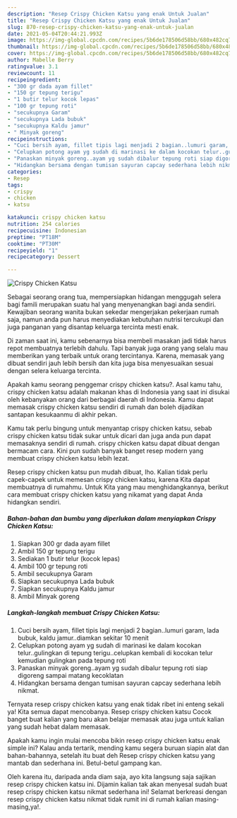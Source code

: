 ```yaml
---
description: "Resep Crispy Chicken Katsu yang enak Untuk Jualan"
title: "Resep Crispy Chicken Katsu yang enak Untuk Jualan"
slug: 870-resep-crispy-chicken-katsu-yang-enak-untuk-jualan
date: 2021-05-04T20:44:21.993Z
image: https://img-global.cpcdn.com/recipes/5b6de178506d58bb/680x482cq70/crispy-chicken-katsu-foto-resep-utama.jpg
thumbnail: https://img-global.cpcdn.com/recipes/5b6de178506d58bb/680x482cq70/crispy-chicken-katsu-foto-resep-utama.jpg
cover: https://img-global.cpcdn.com/recipes/5b6de178506d58bb/680x482cq70/crispy-chicken-katsu-foto-resep-utama.jpg
author: Mabelle Berry
ratingvalue: 3.1
reviewcount: 11
recipeingredient:
- "300 gr dada ayam fillet"
- "150 gr tepung terigu"
- "1 butir telur kocok lepas"
- "100 gr tepung roti"
- "secukupnya Garam"
- "secukupnya Lada bubuk"
- "secukupnya Kaldu jamur"
- " Minyak goreng"
recipeinstructions:
- "Cuci bersih ayam, fillet tipis lagi menjadi 2 bagian..lumuri garam, lada bubuk, kaldu jamur..diamkan sekitar 10 menit"
- "Celupkan potong ayam yg sudah di marinasi ke dalam kocokan telur..gulingkan di tepung terigu..celupkan kembali di kocokan telur kemudian gulingkan pada tepung roti"
- "Panaskan minyak goreng..ayam yg sudah dibalur tepung roti siap digoreng sampai matang kecoklatan"
- "Hidangkan bersama dengan tumisan sayuran capcay sederhana lebih nikmat."
categories:
- Resep
tags:
- crispy
- chicken
- katsu

katakunci: crispy chicken katsu 
nutrition: 254 calories
recipecuisine: Indonesian
preptime: "PT18M"
cooktime: "PT30M"
recipeyield: "1"
recipecategory: Dessert

---
```



![Crispy Chicken Katsu](https://img-global.cpcdn.com/recipes/5b6de178506d58bb/680x482cq70/crispy-chicken-katsu-foto-resep-utama.jpg)

Sebagai seorang orang tua, mempersiapkan hidangan menggugah selera bagi famili merupakan suatu hal yang menyenangkan bagi anda sendiri. Kewajiban seorang  wanita bukan sekedar mengerjakan pekerjaan rumah saja, namun anda pun harus menyediakan kebutuhan nutrisi tercukupi dan juga panganan yang disantap keluarga tercinta mesti enak.

Di zaman  saat ini, kamu sebenarnya bisa membeli masakan jadi tidak harus repot membuatnya terlebih dahulu. Tapi banyak juga orang yang selalu mau memberikan yang terbaik untuk orang tercintanya. Karena, memasak yang dibuat sendiri jauh lebih bersih dan kita juga bisa menyesuaikan sesuai dengan selera keluarga tercinta. 



Apakah kamu seorang penggemar crispy chicken katsu?. Asal kamu tahu, crispy chicken katsu adalah makanan khas di Indonesia yang saat ini disukai oleh kebanyakan orang dari berbagai daerah di Indonesia. Kamu dapat memasak crispy chicken katsu sendiri di rumah dan boleh dijadikan santapan kesukaanmu di akhir pekan.

Kamu tak perlu bingung untuk menyantap crispy chicken katsu, sebab crispy chicken katsu tidak sukar untuk dicari dan juga anda pun dapat memasaknya sendiri di rumah. crispy chicken katsu dapat dibuat dengan bermacam cara. Kini pun sudah banyak banget resep modern yang membuat crispy chicken katsu lebih lezat.

Resep crispy chicken katsu pun mudah dibuat, lho. Kalian tidak perlu capek-capek untuk memesan crispy chicken katsu, karena Kita dapat membuatnya di rumahmu. Untuk Kita yang mau menghidangkannya, berikut cara membuat crispy chicken katsu yang nikamat yang dapat Anda hidangkan sendiri.

<!--inarticleads1-->

##### Bahan-bahan dan bumbu yang diperlukan dalam menyiapkan Crispy Chicken Katsu:

1. Siapkan 300 gr dada ayam fillet
1. Ambil 150 gr tepung terigu
1. Sediakan 1 butir telur (kocok lepas)
1. Ambil 100 gr tepung roti
1. Ambil secukupnya Garam
1. Siapkan secukupnya Lada bubuk
1. Siapkan secukupnya Kaldu jamur
1. Ambil  Minyak goreng




<!--inarticleads2-->

##### Langkah-langkah membuat Crispy Chicken Katsu:

1. Cuci bersih ayam, fillet tipis lagi menjadi 2 bagian..lumuri garam, lada bubuk, kaldu jamur..diamkan sekitar 10 menit
1. Celupkan potong ayam yg sudah di marinasi ke dalam kocokan telur..gulingkan di tepung terigu..celupkan kembali di kocokan telur kemudian gulingkan pada tepung roti
1. Panaskan minyak goreng..ayam yg sudah dibalur tepung roti siap digoreng sampai matang kecoklatan
1. Hidangkan bersama dengan tumisan sayuran capcay sederhana lebih nikmat.




Ternyata resep crispy chicken katsu yang enak tidak ribet ini enteng sekali ya! Kita semua dapat mencobanya. Resep crispy chicken katsu Cocok banget buat kalian yang baru akan belajar memasak atau juga untuk kalian yang sudah hebat dalam memasak.

Apakah kamu ingin mulai mencoba bikin resep crispy chicken katsu enak simple ini? Kalau anda tertarik, mending kamu segera buruan siapin alat dan bahan-bahannya, setelah itu buat deh Resep crispy chicken katsu yang mantab dan sederhana ini. Betul-betul gampang kan. 

Oleh karena itu, daripada anda diam saja, ayo kita langsung saja sajikan resep crispy chicken katsu ini. Dijamin kalian tak akan menyesal sudah buat resep crispy chicken katsu nikmat sederhana ini! Selamat berkreasi dengan resep crispy chicken katsu nikmat tidak rumit ini di rumah kalian masing-masing,ya!.


